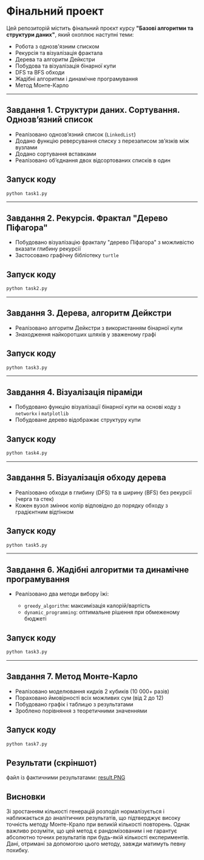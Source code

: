 
# Фінальний проект

Цей репозиторій містить фінальний проєкт курсу **"Базові алгоритми та структури даних"**, який охоплює наступні теми:

* Робота з однозв'язним списком
* Рекурсія та візуалізація фрактала
* Дерева та алгоритм Дейкстри
* Побудова та візуалізація бінарної купи
* DFS та BFS обходи
* Жадібні алгоритми і динамічне програмування
* Метод Монте-Карло

---

## Завдання 1. Структури даних. Сортування. Однозв’язний список

* Реалізовано однозв’язний список (`LinkedList`)
* Додано функцію реверсування списку з перезаписом зв’язків між вузлами
* Додано сортування вставками
* Реалізовано об’єднання двох відсортованих списків в один

##  Запуск коду

```bash
python task1.py 
```

---

##  Завдання 2. Рекурсія. Фрактал "Дерево Піфагора"

* Побудовано візуалізацію фракталу "дерево Піфагора" з можливістю вказати глибину рекурсії
* Застосовано графічну бібліотеку `turtle`

##  Запуск коду

```bash
python task2.py 
```

---

##  Завдання 3. Дерева, алгоритм Дейкстри

* Реалізовано алгоритм Дейкстри з використанням бінарної купи
* Знаходження найкоротших шляхів у зваженому графі

##  Запуск коду

```bash
python task3.py 
```

---

##  Завдання 4. Візуалізація піраміди

* Побудовано функцію візуалізації бінарної купи на основі коду з `networkx` і `matplotlib`
* Побудоване дерево відображає структуру купи

##  Запуск коду

```bash
python task4.py 
```

---

##  Завдання 5. Візуалізація обходу дерева

* Реалізовано обходи в глибину (DFS) та в ширину (BFS) без рекурсії (черга та стек)
* Кожен вузол змінює колір відповідно до порядку обходу з градієнтним відтінком

##  Запуск коду

```bash
python task5.py 
```

---

##  Завдання 6. Жадібні алгоритми та динамічне програмування

* Реалізовано два методи вибору їжі:

  * `greedy_algorithm`: максимізація калорій/вартість
  * `dynamic_programming`: оптимальне рішення при обмеженому бюджеті

##  Запуск коду

```bash
python task3.py 
```

---

##  Завдання 7. Метод Монте-Карло

* Реалізовано моделювання кидків 2 кубиків (10 000+ разів)
* Пораховано ймовірності всіх можливих сум (від 2 до 12)
* Побудовано графік і таблицю з результатами
* Зроблено порівняння з теоретичними значеннями

##  Запуск коду

```bash
python task7.py 
```

##  Результати (скріншот)

 файл із фактичними результатами:
[ result.PNG](./task1_result.PNG)

##  Висновки

Зі зростанням кількості генерацій розподіл нормалізується і наближається до аналітичних результатів, що підтверджує високу точність методу Монте-Крало при великій кількості повторень. Однак важливо розуміти, що цей метод є рандомізованим і не гарантує абсолютно точних результатів при будь-якій кількості експериментів. Дані, отримані за допомогою цього методу, завжди матимуть певну похибку.

